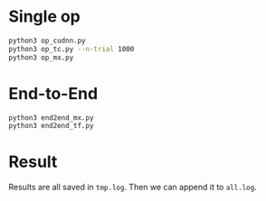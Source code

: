 # Single op

```bash
python3 op_cudnn.py
python3 op_tc.py --n-trial 1000
python3 op_mx.py
```

# End-to-End

```bash
python3 end2end_mx.py
python3 end2end_tf.py
```

# Result

Results are all saved in `tmp.log`. Then we can append it to `all.log`.

